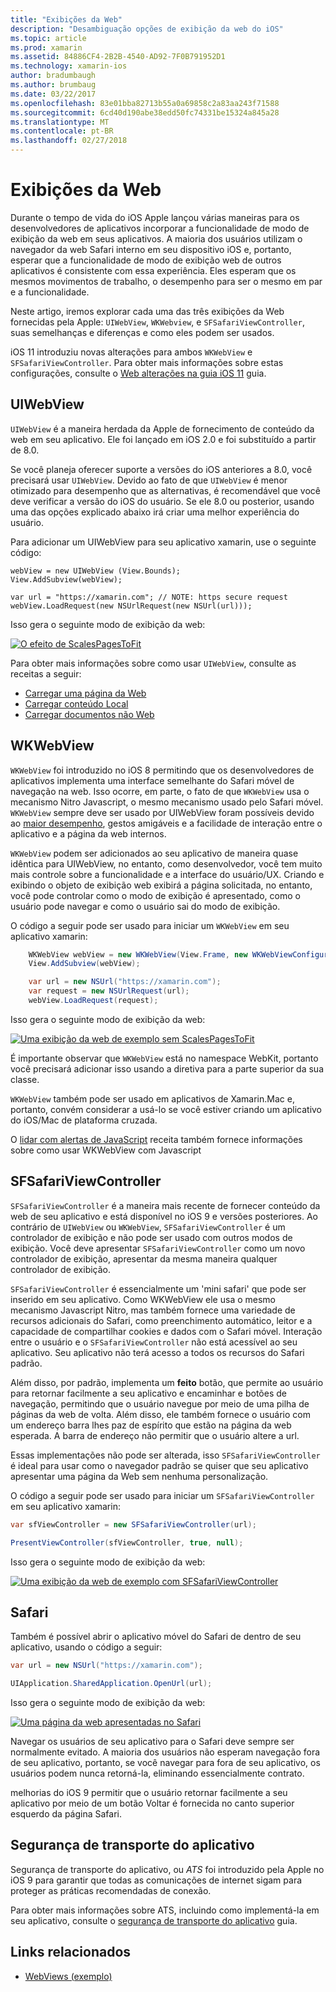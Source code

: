 ```yaml
---
title: "Exibições da Web"
description: "Desambiguação opções de exibição da web do iOS"
ms.topic: article
ms.prod: xamarin
ms.assetid: 84886CF4-2B2B-4540-AD92-7F0B791952D1
ms.technology: xamarin-ios
author: bradumbaugh
ms.author: brumbaug
ms.date: 03/22/2017
ms.openlocfilehash: 83e01bba82713b55a0a69858c2a83aa243f71588
ms.sourcegitcommit: 6cd40d190abe38edd50fc74331be15324a845a28
ms.translationtype: MT
ms.contentlocale: pt-BR
ms.lasthandoff: 02/27/2018
---
```

# <a name="web-views"></a>Exibições da Web

Durante o tempo de vida do iOS Apple lançou várias maneiras para os desenvolvedores de aplicativos incorporar a funcionalidade de modo de exibição da web em seus aplicativos. A maioria dos usuários utilizam o navegador da web Safari interno em seu dispositivo iOS e, portanto, esperar que a funcionalidade de modo de exibição web de outros aplicativos é consistente com essa experiência. Eles esperam que os mesmos movimentos de trabalho, o desempenho para ser o mesmo em par e a funcionalidade.

Neste artigo, iremos explorar cada uma das três exibições da Web fornecidas pela Apple: `UIWebView`, `WKWebview`, e `SFSafariViewController`, suas semelhanças e diferenças e como eles podem ser usados. 

iOS 11 introduziu novas alterações para ambos `WKWebView` e `SFSafariViewController`. Para obter mais informações sobre estas configurações, consulte o [Web alterações na guia iOS 11](~/ios/platform/introduction-to-ios11/web.md) guia.

## <a name="uiwebview"></a>UIWebView

`UIWebView` é a maneira herdada da Apple de fornecimento de conteúdo da web em seu aplicativo. Ele foi lançado em iOS 2.0 e foi substituído a partir de 8.0.

Se você planeja oferecer suporte a versões do iOS anteriores a 8.0, você precisará usar `UIWebView`. Devido ao fato de que `UIWebView` é menor otimizado para desempenho que as alternativas, é recomendável que você deve verificar a versão do iOS do usuário. Se ele 8.0 ou posterior, usando uma das opções explicado abaixo irá criar uma melhor experiência do usuário.
 
Para adicionar um UIWebView para seu aplicativo xamarin, use o seguinte código:
 
```
webView = new UIWebView (View.Bounds);
View.AddSubview(webView);

var url = "https://xamarin.com"; // NOTE: https secure request
webView.LoadRequest(new NSUrlRequest(new NSUrl(url)));
```

Isso gera o seguinte modo de exibição da web:

[ ![](uiwebview-images/webview.png "O efeito de ScalesPagesToFit")](uiwebview-images/webview.png)

Para obter mais informações sobre como usar `UIWebView`, consulte as receitas a seguir:


- [Carregar uma página da Web](https://developer.xamarin.com/recipes/ios/content_controls/web_view/load_a_web_page/)
- [Carregar conteúdo Local](https://developer.xamarin.com/recipes/ios/content_controls/web_view/load_local_content/)
- [Carregar documentos não Web](https://developer.xamarin.com/recipes/ios/content_controls/web_view/load_non-web_documents/)

## <a name="wkwebview"></a>WKWebView

`WKWebView` foi introduzido no iOS 8 permitindo que os desenvolvedores de aplicativos implementa uma interface semelhante do Safari móvel de navegação na web. Isso ocorre, em parte, o fato de que `WKWebView` usa o mecanismo Nitro Javascript, o mesmo mecanismo usado pelo Safari móvel. `WKWebView` sempre deve ser usado por UIWebView foram possíveis devido ao [maior desempenho](http://blog.initlabs.com/post/100113463211/wkwebview-vs-uiwebview), gestos amigáveis e a facilidade de interação entre o aplicativo e a página da web internos.
  
`WKWebView` podem ser adicionados ao seu aplicativo de maneira quase idêntica para UIWebView, no entanto, como desenvolvedor, você tem muito mais controle sobre a funcionalidade e a interface do usuário/UX. Criando e exibindo o objeto de exibição web exibirá a página solicitada, no entanto, você pode controlar como o modo de exibição é apresentado, como o usuário pode navegar e como o usuário sai do modo de exibição.  

O código a seguir pode ser usado para iniciar um `WKWebView` em seu aplicativo xamarin:

```csharp
    WKWebView webView = new WKWebView(View.Frame, new WKWebViewConfiguration());
    View.AddSubview(webView);

    var url = new NSUrl("https://xamarin.com");
    var request = new NSUrlRequest(url);
    webView.LoadRequest(request);
```

Isso gera o seguinte modo de exibição da web:

[ ![](uiwebview-images/wkwebview.png "Uma exibição da web de exemplo sem ScalesPagesToFit")](uiwebview-images/wkwebview.png)

É importante observar que `WKWebView` está no namespace WebKit, portanto você precisará adicionar isso usando a diretiva para a parte superior da sua classe.

`WKWebView` também pode ser usado em aplicativos de Xamarin.Mac e, portanto, convém considerar a usá-lo se você estiver criando um aplicativo do iOS/Mac de plataforma cruzada.

O [lidar com alertas de JavaScript](https://developer.xamarin.com/recipes/ios/content_controls/web_view/handle_javascript_alerts/) receita também fornece informações sobre como usar WKWebView com Javascript

<a name="safariviewcontroller" />

## <a name="sfsafariviewcontroller"></a>SFSafariViewController
 
 `SFSafariViewController` é a maneira mais recente de fornecer conteúdo da web de seu aplicativo e está disponível no iOS 9 e versões posteriores. Ao contrário de `UIWebView` ou `WKWebView`, `SFSafariViewController` é um controlador de exibição e não pode ser usado com outros modos de exibição. Você deve apresentar `SFSafariViewController` como um novo controlador de exibição, apresentar da mesma maneira qualquer controlador de exibição.
 
 `SFSafariViewController` é essencialmente um 'mini safari' que pode ser inserido em seu aplicativo. Como WKWebView ele usa o mesmo mecanismo Javascript Nitro, mas também fornece uma variedade de recursos adicionais do Safari, como preenchimento automático, leitor e a capacidade de compartilhar cookies e dados com o Safari móvel. Interação entre o usuário e o `SFSafariViewController` não está acessível ao seu aplicativo. Seu aplicativo não terá acesso a todos os recursos do Safari padrão.
 
Além disso, por padrão, implementa um **feito** botão, que permite ao usuário para retornar facilmente a seu aplicativo e encaminhar e botões de navegação, permitindo que o usuário navegue por meio de uma pilha de páginas da web de volta. Além disso, ele também fornece o usuário com um endereço barra lhes paz de espírito que estão na página da web esperada. A barra de endereço não permitir que o usuário altere a url. 

Essas implementações não pode ser alterada, isso `SFSafariViewController` é ideal para usar como o navegador padrão se quiser que seu aplicativo apresentar uma página da Web sem nenhuma personalização.

O código a seguir pode ser usado para iniciar um `SFSafariViewController` em seu aplicativo xamarin:

```csharp
var sfViewController = new SFSafariViewController(url);

PresentViewController(sfViewController, true, null);
```

Isso gera o seguinte modo de exibição da web:

[ ![](uiwebview-images/sfsafariviewcontroller.png "Uma exibição da web de exemplo com SFSafariViewController")](uiwebview-images/sfsafariviewcontroller.png)

## <a name="safari"></a>Safari

Também é possível abrir o aplicativo móvel do Safari de dentro de seu aplicativo, usando o código a seguir:

```csharp
var url = new NSUrl("https://xamarin.com");

UIApplication.SharedApplication.OpenUrl(url);

```

Isso gera o seguinte modo de exibição da web:

[ ![](uiwebview-images/safari.png "Uma página da web apresentadas no Safari")](uiwebview-images/safari.png)

Navegar os usuários de seu aplicativo para o Safari deve sempre ser normalmente evitado. A maioria dos usuários não esperam navegação fora de seu aplicativo, portanto, se você navegar para fora de seu aplicativo, os usuários podem nunca retorná-la, eliminando essencialmente contrato.

melhorias do iOS 9 permitir que o usuário retornar facilmente a seu aplicativo por meio de um botão Voltar é fornecida no canto superior esquerdo da página Safari.

## <a name="app-transport-security"></a>Segurança de transporte do aplicativo

Segurança de transporte do aplicativo, ou *ATS* foi introduzido pela Apple no iOS 9 para garantir que todas as comunicações de internet sigam para proteger as práticas recomendadas de conexão.

Para obter mais informações sobre ATS, incluindo como implementá-la em seu aplicativo, consulte o [segurança de transporte do aplicativo](~/ios/app-fundamentals/ats.md) guia.

## <a name="related-links"></a>Links relacionados

- [WebViews (exemplo)](https://developer.xamarin.com/samples/monotouch/WebView/)
